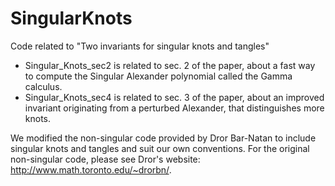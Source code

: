 # SingularKnots
Code related to "Two invariants for singular knots and tangles"
- Singular_Knots_sec2 is related to sec. 2 of the paper, about a fast way to compute the Singular Alexander polynomial called the Gamma calculus.
- Singular_Knots_sec4 is related to sec. 3 of the paper, about an improved invariant originating from a perturbed Alexander, that distinguishes more knots.

We modified the non-singular code provided by Dror Bar-Natan to include singular knots and tangles and suit our own conventions.
For the original non-singular code, please see Dror's website: http://www.math.toronto.edu/~drorbn/.
